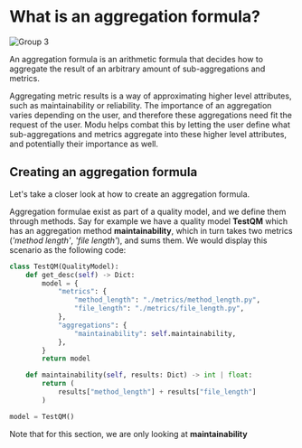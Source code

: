 # What is an aggregation formula?

![Group 3](https://user-images.githubusercontent.com/66801011/224264480-a66d91be-fa04-4994-a719-d390d2297ff4.png)

An aggregation formula is an arithmetic formula that decides how to aggregate the result of an arbitrary amount of sub-aggregations and metrics.

Aggregating metric results is a way of approximating higher level attributes, such as maintainability or reliability. The importance of an aggregation varies depending on the user, and therefore these aggregations need fit the request of the user. Modu helps combat this by letting the user define what sub-aggregations and metrics aggregate into these higher level attributes, and potentially their importance as well. 


## Creating an aggregation formula

Let's take a closer look at how to create an aggregation formula.

Aggregation formulae exist as part of a quality model, and we define them through methods. Say for example we have a quality model **TestQM** which has an aggregation method **maintainability**, which in turn takes two metrics (_'method length'_, _'file length'_), and sums them. We would display this scenario as the following code:

```python
class TestQM(QualityModel):
    def get_desc(self) -> Dict:
        model = {
            "metrics": {
                "method_length": "./metrics/method_length.py",
                "file_length": "./metrics/file_length.py",
            },
            "aggregations": {
                "maintainability": self.maintainability,
            },
        }
        return model

    def maintainability(self, results: Dict) -> int | float:
        return (
            results["method_length"] + results["file_length"]
        )

model = TestQM()
```
Note that for this section, we are only looking at **maintainability**